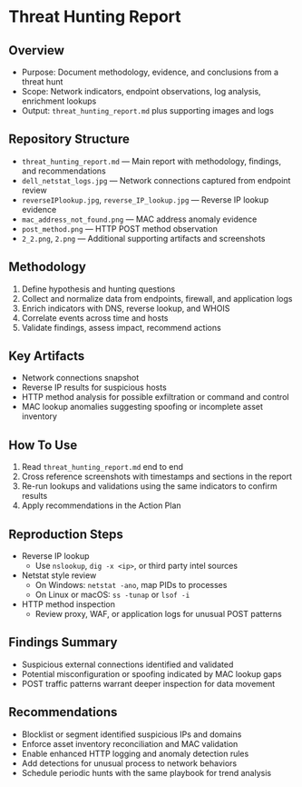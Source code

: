 # Threat Hunting Report

## Overview
- Purpose: Document methodology, evidence, and conclusions from a threat hunt
- Scope: Network indicators, endpoint observations, log analysis, enrichment lookups
- Output: `threat_hunting_report.md` plus supporting images and logs

## Repository Structure
- `threat_hunting_report.md` — Main report with methodology, findings, and recommendations
- `dell_netstat_logs.jpg` — Network connections captured from endpoint review
- `reverseIPlookup.jpg`, `reverse_IP_lookup.jpg` — Reverse IP lookup evidence
- `mac_address_not_found.png` — MAC address anomaly evidence
- `post_method.png` — HTTP POST method observation
- `2_2.png`, `2.png` — Additional supporting artifacts and screenshots

## Methodology
1. Define hypothesis and hunting questions
2. Collect and normalize data from endpoints, firewall, and application logs
3. Enrich indicators with DNS, reverse lookup, and WHOIS
4. Correlate events across time and hosts
5. Validate findings, assess impact, recommend actions

## Key Artifacts
- Network connections snapshot
- Reverse IP results for suspicious hosts
- HTTP method analysis for possible exfiltration or command and control
- MAC lookup anomalies suggesting spoofing or incomplete asset inventory

## How To Use
1. Read `threat_hunting_report.md` end to end
2. Cross reference screenshots with timestamps and sections in the report
3. Re-run lookups and validations using the same indicators to confirm results
4. Apply recommendations in the Action Plan

## Reproduction Steps
- Reverse IP lookup
  - Use `nslookup`, `dig -x <ip>`, or third party intel sources
- Netstat style review
  - On Windows: `netstat -ano`, map PIDs to processes
  - On Linux or macOS: `ss -tunap` or `lsof -i`
- HTTP method inspection
  - Review proxy, WAF, or application logs for unusual POST patterns

## Findings Summary
- Suspicious external connections identified and validated
- Potential misconfiguration or spoofing indicated by MAC lookup gaps
- POST traffic patterns warrant deeper inspection for data movement

## Recommendations
- Blocklist or segment identified suspicious IPs and domains
- Enforce asset inventory reconciliation and MAC validation
- Enable enhanced HTTP logging and anomaly detection rules
- Add detections for unusual process to network behaviors
- Schedule periodic hunts with the same playbook for trend analysis
